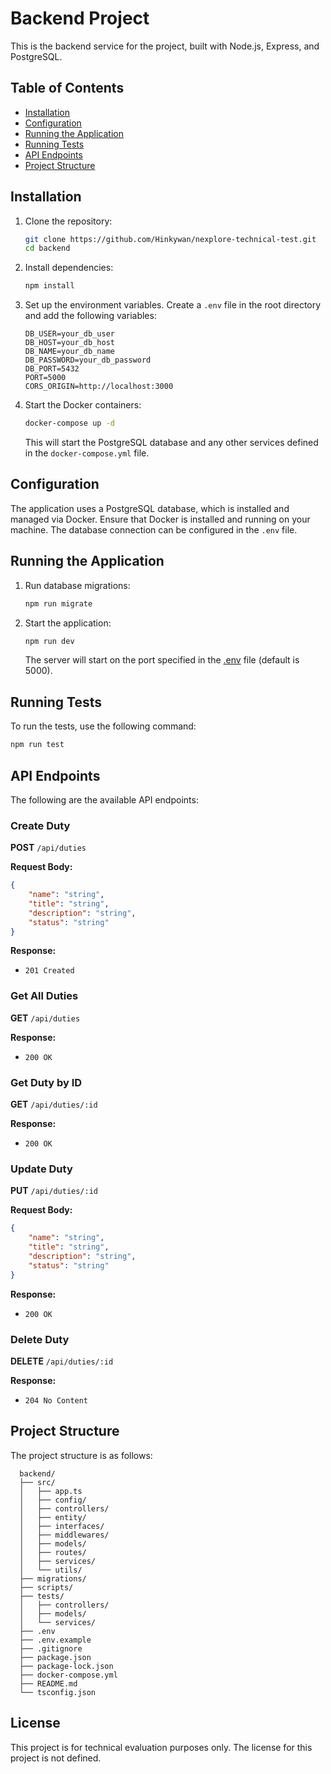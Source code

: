 # Backend Project

This is the backend service for the project, built with Node.js, Express, and PostgreSQL.

## Table of Contents

- [Installation](#installation)
- [Configuration](#configuration)
- [Running the Application](#running-the-application)
- [Running Tests](#running-tests)
- [API Endpoints](#api-endpoints)
- [Project Structure](#project-structure)

## Installation

1. Clone the repository:

    ```sh
    git clone https://github.com/Hinkywan/nexplore-technical-test.git
    cd backend
    ```

2. Install dependencies:

    ```sh
    npm install
    ```

3. Set up the environment variables. Create a `.env` file in the root directory and add the following variables:

    ```env
    DB_USER=your_db_user
    DB_HOST=your_db_host
    DB_NAME=your_db_name
    DB_PASSWORD=your_db_password
    DB_PORT=5432
    PORT=5000
    CORS_ORIGIN=http://localhost:3000
    ```

4. Start the Docker containers:

    ```sh
    docker-compose up -d
    ```

    This will start the PostgreSQL database and any other services defined in the `docker-compose.yml` file.

## Configuration
The application uses a PostgreSQL database, which is installed and managed via Docker. Ensure that Docker is installed and running on your machine. The database connection can be configured in the `.env` file.

## Running the Application

1. Run database migrations:

    ```sh
    npm run migrate
    ```

2. Start the application:

    ```sh
    npm run dev
    ```

    The server will start on the port specified in the [.env](http://_vscodecontentref_/1) file (default is 5000).

## Running Tests

To run the tests, use the following command:

```sh
npm run test
```

## API Endpoints

The following are the available API endpoints:

### Create Duty

**POST** `/api/duties`

**Request Body:**
```json
{
    "name": "string",
    "title": "string",
    "description": "string",
    "status": "string"
}
```

**Response:**
- `201 Created`

### Get All Duties

**GET** `/api/duties`

**Response:**
- `200 OK`

### Get Duty by ID

**GET** `/api/duties/:id`

**Response:**
- `200 OK`

### Update Duty

**PUT** `/api/duties/:id`

**Request Body:**
```json
{
    "name": "string",
    "title": "string",
    "description": "string",
    "status": "string"
}
```

**Response:**
- `200 OK`

### Delete Duty

**DELETE** `/api/duties/:id`

**Response:**
- `204 No Content`

## Project Structure
The project structure is as follows:
```
  backend/
  ├── src/
  │   ├── app.ts
  │   ├── config/
  │   ├── controllers/
  │   ├── entity/
  │   ├── interfaces/
  │   ├── middlewares/
  │   ├── models/
  │   ├── routes/
  │   ├── services/
  │   └── utils/
  ├── migrations/
  ├── scripts/
  ├── tests/
  │   ├── controllers/
  │   ├── models/
  │   └── services/
  ├── .env
  ├── .env.example
  ├── .gitignore
  ├── package.json
  ├── package-lock.json
  ├── docker-compose.yml
  ├── README.md
  └── tsconfig.json
```

## License
This project is for technical evaluation purposes only. The license for this project is not defined.